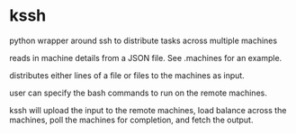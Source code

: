 # kssh
python wrapper around ssh to distribute tasks across multiple machines

reads in machine details from a JSON file. See .machines for an example.

distributes either lines of a file or files to the machines as input.

user can specify the bash commands to run on the remote machines.

kssh will upload the input to the remote machines, load balance across 
the machines, poll the machines for completion, and fetch the output.
